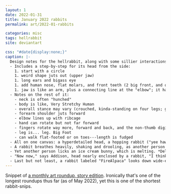 ```yaml
---
layout: 1
date: 2022-01-31
title: January 2022 rabbits
permalink: art/2022-01-rabbits

categories: misc
tags: hellrabbit
site: deviantart

css: "#date{display:none;}"
caption: |-
  Design notes for the hellrabbit, along with some sillier interactions.
  - Includes a step-by-step for its head from the side:
    1. start with a circle
    1. weird shape juts out (upper jaw)
    1. long ears and bigass eye
    1. add human nose, flat molars, and front teeth (2 big front, and on both sides 1 curved back and 1 pointy; the four in front are all very flat)
    1. jaw is like an arm, plus a connecting line at the "elbow"; it has 2 "fingers" and 1 "thumb," and doesn't close
  - Notes on the rest of it:
    - neck is often "hunched"
    - body is like, Very Stretchy Human
    - overall stance may vary (crouched, kinda-standing on four legs; god forbid it goes biped)
    - forearm shoulder juts forward
    - elbow lines up with ribcage
    - hand can rotate but not far forward
    - fingers rotate way more, forward and back, and the non-thumb digits tend to cluster
    - leg is... leg. Big Foot
    - can walk flat-footed or on toes---length is fudged
  - All on one canvas: a hyperdetailed head, a hopping rabbit ("yee haw"), and a content rabbit with its jaw clamped on a human character (Addison)'s arm. "I," says Addison, making a thumbs up, "love nature." And a note below all that: "**this layer is unholy**"
  - A rabbit breathes heavily, shaking and drooling, as another person (Kay Lin) sticks an arm right through the gap. "See?" she says. "Nothing all the way through---" And from offscreen: "<strong style="text-transform:uppercase;">Kay Lin <em>what. No</em></strong>"
  - Yet another person licks an ice cream bunny, which is melting. *Delectable.*
  - "Now now," says Addison, head nearly enclosed by a rabbit, "I think there's been a *misunderstanding*---"
  - Last but not least, a rabbit labeled "FireAlpaca" looks down wide-eyed at a bunch of acorns, labeled "100+ layers right out the gate."
---
```

Snippet of [a monthly art roundup, story edition](https://a-flyleaf.github.io/ygbtdm/gallery/roundups/2022-01). Ironically that's one of the longest roundups thus far (as of May 2022), yet this is one of the shortest rabbit-snips.